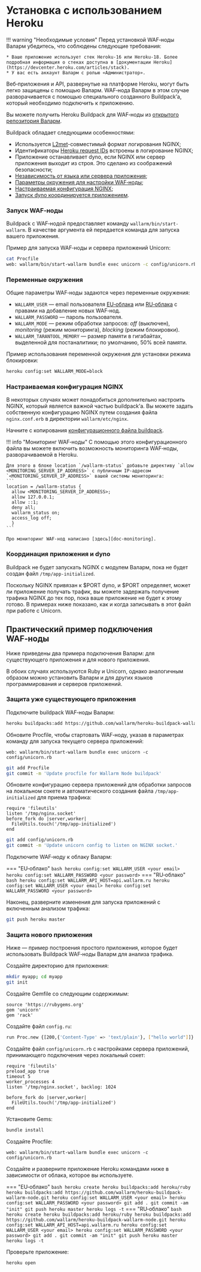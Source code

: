 [anchor1]:      #запуск-wafноды
[anchor2]:      #переменные-окружения
[anchor3]:      #координация-приложения-и-dyno
[anchor4]:      #настраиваемая-конфигурация-nginx
[doc-monitoring]: monitoring/intro.md

# Установка с использованием Heroku

!!! warning "Необходимые условия"
    Перед установкой WAF‑ноды Валарм убедитесь, что соблюдены следующие требования:
    
    * Ваше приложение использует стек Heroku-16 или Heroku-18. Более подробная информация о стеках доступна в [документации Heroku](https://devcenter.heroku.com/articles/stack).
    * У вас есть аккаунт Валарм с ролью «Администратор».

Веб‑приложения и API, развернутые на платформе Heroku, могут быть легко защищены с помощью Валарм. WAF‑нода Валарм в этом случае разворачивается с помощью специального созданного Buildpack’а, который необходимо подключить к приложению.

Вы можете получить Heroku Buildpack для WAF‑ноды из [открытого репозитория Валарм](https://github.com/wallarm/heroku-buildpack-wallarm-node).

Buildpack обладает следующими особенностями:
* Используется [L2met](https://github.com/ryandotsmith/l2met)-совместимый формат логирования NGINX;
* Идентификаторы [Heroku request IDs](https://devcenter.heroku.com/articles/http-request-id) встроены в логирование NGINX;
* Приложение останавливает dyno, если NGINX или сервер приложения выходит из строя. Это сделано из соображений безопасности;
* [Независимость от языка или сервера приложения][anchor1];
* [Параметры окружения для настройки WAF‑ноды][anchor2];
* [Настраиваемая конфигурация NGINX][anchor4];
* [Запуск dyno координируется приложением][anchor3].

### Запуск WAF‑ноды

Buildpack с WAF‑нодой предоставляет команду `wallarm/bin/start-wallarm`. В качестве аргумента ей передается команда для запуска вашего приложения.

Пример для запуска WAF‑ноды и сервера приложений Unicorn:

``` bash
cat Procfile
web: wallarm/bin/start-wallarm bundle exec unicorn -c config/unicorn.rb
```

### Переменные окружения

Общие параметры WAF‑ноды задаются через переменные окружения:

* `WALLARM_USER` — email пользователя [EU‑облака](https://my.wallarm.com/) или [RU‑облака](https://my.wallarm.ru/) с правами на добавление новых WAF‑нод.
* `WALLARM_PASSWORD` — пароль пользователя.
* `WALLARM_MODE` — режим обработки запросов: *off* (выключен), *monitoring* (режим мониторинга), *blocking* (режим блокировки).
* `WALLARM_TARANTOOL_MEMORY` — размер памяти в гигабайтах, выделенной для постаналитики; по умолчанию, 50% всей памяти.

Пример использования переменной окружения для установки режима блокировки:

``` bash
heroku config:set WALLARM_MODE=block
```

### Настраиваемая конфигурация NGINX

В некоторых случаях может понадобиться дополнительно настроить NGINX, который является важной частью buildpack’а. Вы можете задать собственную конфигурацию NGINX путем создания файла `nginx.conf.erb` в директории `wallarm/etc/nginx`.

Начните с копирования [конфигурационного файла buildpack](https://github.com/wallarm/heroku-buildpack-wallarm-node/blob/master/nginx.conf.erb).

!!! info "Мониторинг WAF‑ноды"
    С помощью этого конфигурационного файла вы можете включить возможность мониторинга WAF‑ноды, разворачиваемой в Heroku.
    
    Для этого в блоке location `/wallarm-status` добавьте директиву `allow <MONITORING_SERVER_IP_ADDRESS>` c публичным IP‑адресом `<MONITORING_SERVER_IP_ADDRESS>` вашей системы мониторинга:
    ```
    location = /wallarm-status {
      allow <MONITORING_SERVER_IP_ADDRESS>;
      allow 127.0.0.1;
      allow ::1;
      deny all;
      wallarm_status on;
      access_log off;
      }
    ```
    
    Про мониторинг WAF‑нод написано [здесь][doc-monitoring].

### Координация приложения и dyno

Buildpack не будет запускать NGINX с модулем Валарм, пока не будет создан файл `/tmp/app-initialized`. 

Поскольку NGINX привязан к $PORT dyno, и $PORT определяет, может ли приложение получать трафик, вы можете задержать получение трафика NGINX до тех пор, пока ваше приложение не будет к этому готово. В примерах ниже показано, как и когда записывать в этот файл при работе с Unicorn.

## Практический пример подключения WAF‑ноды

Ниже приведены два примера подключения Валарм: для существующего приложения и для нового приложения. 

В обоих случаях используются Ruby и Unicorn, однако аналогичным образом можно установить Валарм и для других языков программирования и серверов приложений.

### Защита уже существующего приложения

Подключите buildpack WAF‑ноды Валарм:

``` bash
heroku buildpacks:add https://github.com/wallarm/heroku-buildpack-wallarm-node.git
```

Обновите Procfile, чтобы стартовать WAF‑ноду, указав в параметрах команду для запуска текущего сервера приложений:

```
web: wallarm/bin/start-wallarm bundle exec unicorn -c config/unicorn.rb
```

``` bash
git add Procfile
git commit -m 'Update procfile for Wallarm Node buildpack'
```

Обновите конфигурацию сервера приложений для обработки запросов на локальном сокете и автоматического создания файла `/tmp/app-initialized` для приема трафика:

```
require 'fileutils'
listen '/tmp/nginx.socket'
before_fork do |server,worker|
  FileUtils.touch('/tmp/app-initialized')
end
```

``` bash
git add config/unicorn.rb
git commit -m 'Update unicorn config to listen on NGINX socket.'
```

Подключите WAF‑ноду к облаку Валарм:

=== "EU‑облако"
    ``` bash
    heroku config:set WALLARM_USER <your email>
    heroku config:set WALLARM_PASSWORD <your password>
    ```
=== "RU‑облако"
    ```bash
    heroku config:set WALLARM_API_HOST=api.wallarm.ru
    heroku config:set WALLARM_USER <your email>
    heroku config:set WALLARM_PASSWORD <your password>
    ```

Наконец, разверните изменения для запуска приложений с включенным анализом трафика:

``` bash
git push heroku master
```

### Защита нового приложения

Ниже — пример построения простого приложения, которое будет использовать Buildpack WAF‑ноды Валарм для анализа трафика.

Создайте директорию для приложения:

``` bash
mkdir myapp; cd myapp
git init
```

Создайте Gemfile со следующим содержимым:

```
source 'https://rubygems.org'
gem 'unicorn'
gem 'rack'
```

Создайте файл `config.ru`:

``` bash
run Proc.new {[200,{'Content-Type' => 'text/plain'}, ["hello world"]]}
```

Создайте файл `config/unicorn.rb` с настройками сервера приложений, принимающего подключения через локальный сокет:

```
require 'fileutils'
preload_app true
timeout 5
worker_processes 4
listen '/tmp/nginx.socket', backlog: 1024

before_fork do |server,worker|
  FileUtils.touch('/tmp/app-initialized')
end
```

Установите Gems:

``` bash
bundle install
```

Создайте Procfile:

```
web: wallarm/bin/start-wallarm bundle exec unicorn -c config/unicorn.rb
```

Создайте и разверните приложение Heroku командами ниже в зависимости от облака, которое вы используете.

=== "EU‑облако"
    ``` bash
    heroku create
    heroku buildpacks:add heroku/ruby
    heroku buildpacks:add https://github.com/wallarm/heroku-buildpack-wallarm-node.git
    heroku config:set WALLARM_USER <your email>
    heroku config:set WALLARM_PASSWORD <your password>
    git add .
    git commit -am "init"
    git push heroku master
    heroku logs -t
    ```
=== "RU‑облако"
    ``` bash
    heroku create
    heroku buildpacks:add heroku/ruby
    heroku buildpacks:add https://github.com/wallarm/heroku-buildpack-wallarm-node.git
    heroku config:set WALLARM_API_HOST=api.wallarm.ru
    heroku config:set WALLARM_USER <your email>
    heroku config:set WALLARM_PASSWORD <your password>
    git add .
    git commit -am "init"
    git push heroku master
    heroku logs -t
    ```

Проверьте приложение:

``` bash
heroku open
```